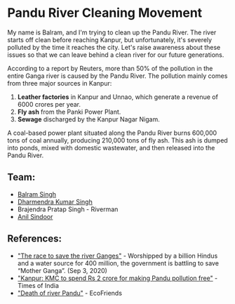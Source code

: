 # Pandu River Cleaning Movement

My name is Balram, and I'm trying to clean up the Pandu River. The river starts off clean before reaching Kanpur, but unfortunately, it's severely polluted by the time it reaches the city. Let's raise awareness about these issues so that we can leave behind a clean river for our future generations.

According to a report by Reuters, more than 50% of the pollution in the entire Ganga river is caused by the Pandu River. The pollution mainly comes from three major sources in Kanpur:

1. **Leather factories** in Kanpur and Unnao, which generate a revenue of 6000 crores per year.
2. **Fly ash** from the Panki Power Plant.
3. **Sewage** discharged by the Kanpur Nagar Nigam.

A coal-based power plant situated along the Pandu River burns 600,000 tons of coal annually, producing 210,000 tons of fly ash. This ash is dumped into ponds, mixed with domestic wastewater, and then released into the Pandu River.

## Team:
- [Balram Singh](https://www.facebook.com/balramashoksingh/)
- [Dharmendra Kumar Singh](https://www.facebook.com/dharmendrakr.singh)
- Brajendra Pratap Singh - Riverman
- [Anil Sindoor](https://www.facebook.com/anilsindoor2010)

## References:
- ["The race to save the river Ganges"](https://www.reuters.com/graphics/INDIA-RIVER/010081TW39P/index.html) - Worshipped by a billion Hindus and a water source for 400 million, the government is battling to save “Mother Ganga”. (Sep 3, 2020)
- ["Kanpur: KMC to spend Rs 2 crore for making Pandu pollution free"](https://timesofindia.indiatimes.com/city/kanpur/kmc-to-spend-rs-2cr-for-making-pandu-pollution-free/articleshow/77898147.cms) - Times of India
- ["Death of river Pandu"](https://ecofriends.org/reports/008pandu.htm) - EcoFriends
